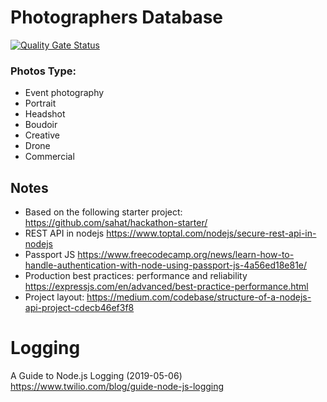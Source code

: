 # Photographers Database

[![Quality Gate Status](https://sonarcloud.io/api/project_badges/measure?project=photo-market_photo-market-backend&metric=alert_status)](https://sonarcloud.io/dashboard?id=photo-market_photo-market-backend)

### Photos Type:
* Event photography
* Portrait
* Headshot
* Boudoir
* Creative
* Drone 
* Commercial


## Notes
* Based on the following starter project: https://github.com/sahat/hackathon-starter/
* REST API in nodejs https://www.toptal.com/nodejs/secure-rest-api-in-nodejs
* Passport JS https://www.freecodecamp.org/news/learn-how-to-handle-authentication-with-node-using-passport-js-4a56ed18e81e/
* Production best practices: performance and reliability https://expressjs.com/en/advanced/best-practice-performance.html
* Project layout: https://medium.com/codebase/structure-of-a-nodejs-api-project-cdecb46ef3f8


# Logging
A Guide to Node.js Logging (2019-05-06)
https://www.twilio.com/blog/guide-node-js-logging